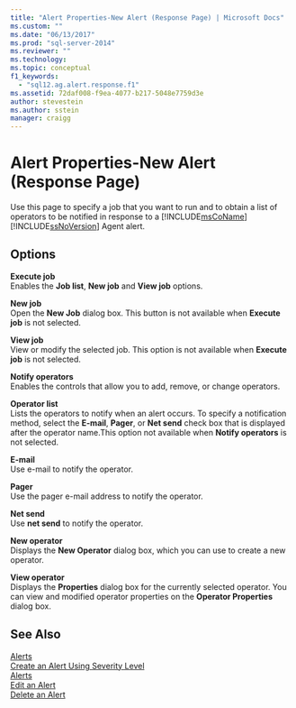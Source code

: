```yaml
---
title: "Alert Properties-New Alert (Response Page) | Microsoft Docs"
ms.custom: ""
ms.date: "06/13/2017"
ms.prod: "sql-server-2014"
ms.reviewer: ""
ms.technology:
ms.topic: conceptual
f1_keywords: 
  - "sql12.ag.alert.response.f1"
ms.assetid: 72daf008-f9ea-4077-b217-5048e7759d3e
author: stevestein
ms.author: sstein
manager: craigg
---
```

# Alert Properties-New Alert (Response Page)
  Use this page to specify a job that you want to run and to obtain a list of operators to be notified in response to a [!INCLUDE[msCoName](../../includes/msconame-md.md)] [!INCLUDE[ssNoVersion](../../includes/ssnoversion-md.md)] Agent alert.  
  
## Options  
 **Execute job**  
 Enables the **Job list**, **New job** and **View job** options.  
  
 **New job**  
 Open the **New Job** dialog box. This button is not available when **Execute job** is not selected.  
  
 **View job**  
 View or modify the selected job. This option is not available when **Execute job** is not selected.  
  
 **Notify operators**  
 Enables the controls that allow you to add, remove, or change operators.  
  
 **Operator list**  
 Lists the operators to notify when an alert occurs. To specify a notification method, select the **E-mail**, **Pager**, or **Net send** check box that is displayed after the operator name.This option not available when **Notify operators** is not selected.  
  
 **E-mail**  
 Use e-mail to notify the operator.  
  
 **Pager**  
 Use the pager e-mail address to notify the operator.  
  
 **Net send**  
 Use **net send** to notify the operator.  
  
 **New operator**  
 Displays the **New Operator** dialog box, which you can use to create a new operator.  
  
 **View operator**  
 Displays the **Properties** dialog box for the currently selected operator. You can view and modified operator properties on the **Operator Properties** dialog box.  
  
## See Also  
 [Alerts](alerts.md)   
 [Create an Alert Using Severity Level](create-an-alert-using-severity-level.md)   
 [Alerts](alerts.md)   
 [Edit an Alert](edit-an-alert.md)   
 [Delete an Alert](delete-an-alert.md)  
  
  
